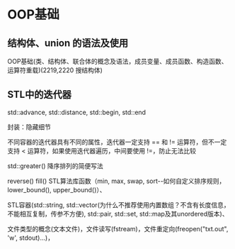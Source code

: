 # OOP基础
## 结构体、union 的语法及使用
OOP基础(类、结构体、联合体的概念及语法，成员变量、成员函数、构造函数、运算符重载)(2219,2220 搜结构体)

## STL中的迭代器

std::advance, std::distance, std::begin, std::end

封装：隐藏细节

不同容器的迭代器具有不同的属性，迭代器一定支持 == 和 != 运算符，但不一定支持 < 运算符，如果使用迭代器遍历，中间要使用 !=，防止无法比较

std::greater<int>() 降序排列的简便写法

reverse() fill()
STL算法库函数（min, max, swap, sort--如何自定义排序规则，lower_bound(), upper_bound()）、


STL容器(std::string, std::vector(为什么不推荐使用内置数组？不含有长度信息，不能相互复制，传参不方便), std::pair, std::set, std::map及其unordered版本)、


文件类型的概念(文本文件)，文件读写(fstream)，文件重定向(freopen("txt.out", 'w', stdout)...)，